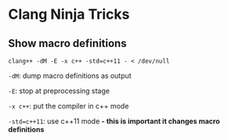 Clang Ninja Tricks
==================

Show macro definitions
----------------------

`clang++ -dM -E -x c++ -std=c++11 - < /dev/null`

`-dM`: dump macro definitions as output

`-E`: stop at preprocessing stage

`-x c++`: put the compiler in c++ mode

`-std=c++11`: use c++11 mode **- this is important it changes macro definitions**


